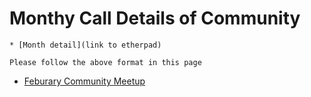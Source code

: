 # Monthy Call Details of Community

~~~~
* [Month detail](link to etherpad)

Please follow the above format in this page
~~~~

* [Feburary Community Meetup](https://public.etherpad-mozilla.org/p/Rust_India_Focus_Group)